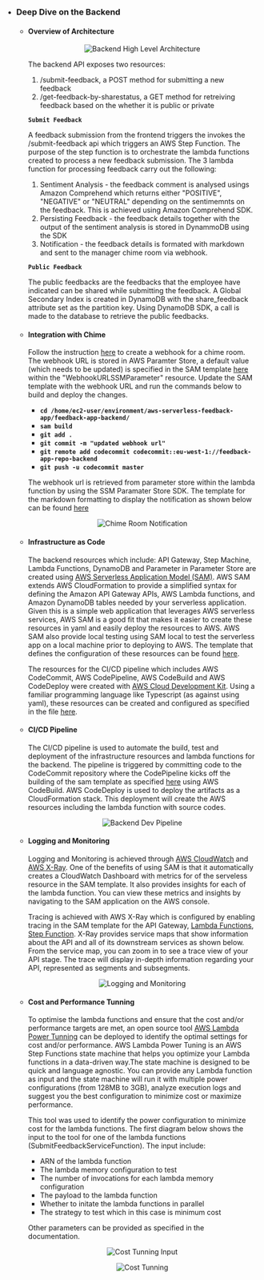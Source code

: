 - ### Deep Dive on the Backend

  - #### Overview of Architecture

    <p align="center">
        <img src="images/backend_hl.png" alt="Backend High Level Architecture"/>
    </p>

    The backend API exposes two resources:

    1. /submit-feedback, a POST method for submitting a new feedback
    2. /get-feedback-by-sharestatus, a GET method for retreiving feedback based on the whether it is public or private

    **`Submit Feedback`**

    A feedback submission from the frontend triggers the invokes the /submit-feedback api which triggers an AWS Step Function. The purpose of the step function is to orchestrate the lambda functions created to process a new feedback submission. The 3 lambda function for processing feedback carry out the following:

    1. Sentiment Analysis - the feedback comment is analysed usings Amazon Comprehend which returns either "POSITIVE", "NEGATIVE" or "NEUTRAL" depending on the sentimemnts on the feedback. This is achieved using Amazon Comprehend SDK.
    2. Persisting Feedback - the feedback details together with the output of the sentiment analysis is stored in DynammoDB using the SDK
    3. Notification - the feedback details is formated with markdown and sent to the manager chime room via webhook.

    **`Public Feedback`**

    The public feedbacks are the feedbacks that the employee have indicated can be shared while submitting the feedback. A Global Secondary Index is created in DynamoDB with the share_feedback attribute set as the partition key. Using DynamoDB SDK, a call is made to the database to retrieve the public feedbacks.

  - #### Integration with Chime

    Follow the instruction [here](https://docs.aws.amazon.com/chime/latest/ug/webhooks.html) to create a webhook for a chime room. The webhook URL is stored in AWS Paramter Store, a default value (which needs to be updated) is specified in the SAM template [here](../feedback-app-backend/template.yaml) within the "WebhookURLSSMParameter" resource. Update the SAM template with the webhook URL and run the commands below to build and deploy the changes.

    - **`cd /home/ec2-user/environment/aws-serverless-feedback-app/feedback-app-backend/`**
    - **`sam build`**
    - **`git add .`**
    - **`git commit -m "updated webhook url"`**
    - **`git remote add codecommit codecommit::eu-west-1://feedback-app-repo-backend`**
    - **`git push -u codecommit master`**

    The webhook url is retrieved from parameter store within the lambda function by using the SSM Paramater Store SDK. The template for the markdown formatting to display the notification as shown below can be found [here](../feedback-app-backend/webhooknotification-service/resources/chime_message_template.txt)

    <p align="center">
        <img src="images/manager_chime_room.png" alt="Chime Room Notification"/>
    </p>

  - #### Infrastructure as Code

    The backend resources which include: API Gateway, Step Machine, Lambda Functions, DynamoDB and Parameter in Parameter Store are created using [AWS Serverless Application Model (SAM)](https://aws.amazon.com/serverless/sam/). AWS SAM extends AWS CloudFormation to provide a simplified syntax for defining the Amazon API Gateway APIs, AWS Lambda functions, and Amazon DynamoDB tables needed by your serverless application. Given this is a simple web application that leverages AWS serverless services, AWS SAM is a good fit that makes it easier to create these resources in yaml and easily deploy the resources to AWS. AWS SAM also provide local testing using SAM local to test the serverless app on a local machine prior to deploying to AWS. The template that defines the configuration of these resources can be found [here](../feedback-app-backend/template.yaml).

    The resources for the CI/CD pipeline which includes AWS CodeCommit, AWS CodePipeline, AWS CodeBuild and AWS CodeDeploy were created with [AWS Cloud Development Kit](https://aws.amazon.com/cdk/). Using a familiar programming language like Typescript (as against using yaml), these resources can be created and configured as specified in the file [here](../feedback-app-backend/cicd-pipeline/lib/cicd-pipeline-stack.ts).

  - #### CI/CD Pipeline

    The CI/CD pipeline is used to automate the build, test and deployment of the infrastructure resources and lambda functions for the backend. The pipeline is triggered by committing code to the CodeCommit repository where the CodePipeline kicks off the building of the sam template as specified [here](../feedback-app-backend/buildspec.yaml) using AWS CodeBuild. AWS CodeDeploy is used to deploy the artifacts as a CloudFormation stack. This deployment will create the AWS resources including the lambda function with source codes.

    <p align="center">
        <img src="images/backend_dev_pipeline.png" alt="Backend Dev Pipeline"/>
    </p>

  - #### Logging and Monitoring

    Logging and Monitoring is achieved through [AWS CloudWatch](https://aws.amazon.com/cloudwatch/) and [AWS X-Ray](https://aws.amazon.com/xray/). One of the benefits of using SAM is that it automatically creates a CloudWatch Dashboard with metrics for of the serveless resource in the SAM template. It also provides insights for each of the lambda function. You can view these metrics and insights by navigating to the SAM application on the AWS console.

    Tracing is achieved with AWS X-Ray which is configured by enabling tracing in the SAM template for the API Gateway, [Lambda Functions](https://docs.aws.amazon.com/lambda/latest/dg/services-xray.html), [Step Function](https://aws.amazon.com/blogs/compute/introducing-aws-x-ray-new-integration-with-aws-step-functions/). X-Ray provides service maps that show information about the API and all of its downstream services as shown below. From the service map, you can zoom in to see a trace view of your API stage. The trace will display in-depth information regarding your API, represented as segments and subsegments.

    <p align="center">
        <img src="images/backend-x-ray-tracing.png" alt="Logging and Monitoring"/>
    </p>

  - #### Cost and Performance Tunning

    To optimise the lambda functions and ensure that the cost and/or performance targets are met, an open source tool [AWS Lambda Power Tunning](https://serverlessrepo.aws.amazon.com/applications/arn:aws:serverlessrepo:us-east-1:451282441545:applications~aws-lambda-power-tuning) can be deployed to identify the optimal settings for cost and/or performance. AWS Lambda Power Tuning is an AWS Step Functions state machine that helps you optimize your Lambda functions in a data-driven way.The state machine is designed to be quick and language agnostic. You can provide any Lambda function as input and the state machine will run it with multiple power configurations (from 128MB to 3GB), analyze execution logs and suggest you the best configuration to minimize cost or maximize performance.

    This tool was used to identify the power configuration to minimize cost for the lambda functions. The first diagram below shows the input to the tool for one of the lambda functions (SubmitFeedbackServiceFunction). The input include:

    - ARN of the lambda function
    - The lambda memory configuration to test
    - The number of invocations for each lambda memory configuration
    - The payload to the lambda function
    - Whether to initate the lambda functions in parallel
    - The strategy to test which in this case is minimum cost

    Other parameters can be provided as specified in the documentation.

    <p align="center">
        <img src="images/lambda_power_tunning_input.png" alt="Cost Tunning Input"/>
    </p>

    <p align="center">
        <img src="images/cost_tunning.png" alt="Cost Tunning"/>
    </p>
